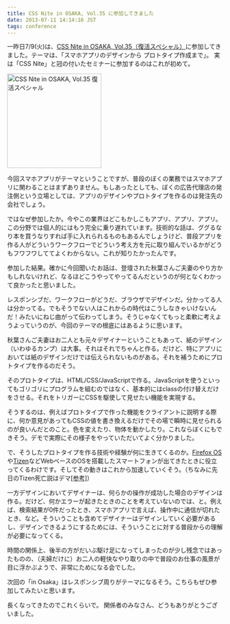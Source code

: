 ```yaml
---
title: CSS Nite in OSAKA, Vol.35 に参加してきました
date: 2013-07-11 14:14:16 JST
tags: conference
---
```

<p>一昨日7/9(火)は、<a href="http://osaka.cssnite.jp/vol35/">CSS Nite in OSAKA, Vol.35（復活スペシャル）</a>に参加してきました。テーマは、「スマホアプリのデザインから プロトタイプ作成まで」。
実は「CSS Nite」と冠の付いたセミナーに参加するのはこれが初めて。</p>

<p><a href="http://osaka.cssnite.jp/vol35/"><img src="http://osaka.cssnite.jp/vol35/images/banner_cnio35_220.jpg" alt="CSS Nite in OSAKA, Vol.35 復活スペシャル" width="220" height="220" /></a></p>

<p>今回スマホアプリがテーマということですが、普段のぼくの業務ではスマホアプリに関わることはまずありません。もしあったとしても、ぼくの広告代理店の発注側という立場としては、アプリのデザインやプロトタイプを作るのは発注先の会社でしょう。</p>

<p>ではなぜ参加したか。今やこの業界はどこもかしこもアプリ、アプリ、アプリ。この分野では個人的にはもう完全に乗り遅れています。技術的な話は、ググるなり本を買うなりすれば手に入れられるものもあるんでしょうけど、普段アプリを作る人がどういうワークフローでどういう考え方を元に取り組んでいるかがどうもフワフワしててよくわからない。これが知りたかったんです。</p>

<p>参加した結果。確かに今回聞いたお話は、登壇された秋葉さんご夫妻のやり方かもしれないけれど、なるほどこうやってやってるんだというのが何となくわかって良かったと思いました。</p>

<p>レスポンシブだ、ワークフローがどうだ、ブラウザでデザインだ。分かってる人は分かってる。でもそうでない人はこれからの時代はこうしなきゃいけないんだ！みたいにねじ曲がって伝わってしまう。そうじゃなくてもっと柔軟に考えようよっていうのが、今回のテーマの根底にはあるように思います。</p>

<p>秋葉さんご夫妻はお二人とも元々デザイナーということもあって、紙のデザイン（いわゆるカンプ）は大事。それはそれでちゃんと作る。だけど、特にアプリにおいては紙のデザインだけでは伝えられないものがある。それを補うためにプロトタイプを作るのだそう。</p>

<p>そのプロトタイプは、HTML/CSS/JavaScriptで作る。JavaScriptを使うといってもゴリゴリにプログラムを組むのではなく、基本的にはclassの付け替えだけをさせる。それをトリガーにCSSを駆使して見せたい機能を実現する。</p>

<p>そうするのは、例えばプロトタイプで作った機能をクライアントに説明する際に、何か意見があってもCSSの値を書き換えるだけでその場で瞬時に見せられるのが良いんだとのこと。色を変えたり、物体を動かしたり。これならぼくにもできそう。デモで実際にその様子をやっていただいてよく分かりました。</p>

<p>で、そうしたプロトタイプを作る技術や経験が何に生きてくるのか。<a href="http://www.mozilla.jp/firefoxos/">Firefox OS</a>や<a href="https://www.tizen.org/ja">Tizen</a>などWebベースのOSを搭載したスマートフォンが出てきたときに役立ってくるわけです。そしてその動きはこれから加速していくそう。（ちなみに先日のTizen死亡説はデマ<a href="http://www.gizmodo.jp/2013/07/tizenintel.html">[参考]</a>）</p>

<p>一方デザインにおいてデザイナーは、何らかの操作が成功した場合のデザインは作る。だけど、何かエラーが起きたときのことを考えていないのでは、と。例えば、検索結果が0件だったとき、スマホアプリで言えば、操作中に通信が切れたとき、など。そういうことも含めてデザイナーはデザインしていく必要があるし、デザインできるようにするためには、そういうことに対する普段からの理解が必要になってくる。</p>

<p>時間の関係上、後半の方がだいぶ駆け足になってしまったのが少し残念ではあったものの、（夫婦だけに）お二人の軽快なやり取りの中で普段のお仕事の風景が目に浮かぶようで、非常にためになる会でした。</p>

<p>次回の「in Osaka」はレスポンシブ周りがテーマになるそう。こちらもぜひ参加してみたいと思います。</p>

<p>長くなってきたのでこれくらいで。
関係者のみなさん、どうもありがとうございました。</p>
